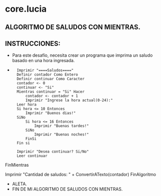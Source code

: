 # core.lucia
## ALGORITMO DE SALUDOS CON MIENTRAS.
## INSTRUCCIONES:
* Para este desafío, necesita crear un programa que imprima un saludo basado en una hora ingresada.
* ``` psc Algoritmo saludos
	Imprimir "====Saludos===="
	Definir contador Como Entero
	Definir continuar Como Caracter
	contador <- 0
	continuar <- "Si"
	Mientras continuar = "Si" Hacer
		contador <- contador + 1
		Imprimir "Ingrese la hora actual(0-24):"
	Leer hora
	Si hora <= 10 Entonces
		Imprimir "Buenos dias!"
	SiNo
		Si hora <= 16 Entonces
			Imprimir "Buenas tardes!"
		SiNo
			Imprimir "Buenas noches!"
		FinSi
	Fin si 
	
	Imprimir "Desea continuar? Si/No"
	Leer continuar
FinMientras

Imprimir "Cantidad de saludos: " + ConvertirATexto(contador)
FinAlgoritmo
* ALETA.
* FIN DE MI ALGORITMO DE SALUDOS CON MIENTRAS.
